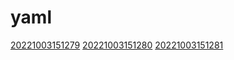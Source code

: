 # yaml
[20221003151279](/zet/20221003151279/README.md)
[20221003151280](/zet/20221003151280/README.md)
[20221003151281](/zet/20221003151281/README.md)

